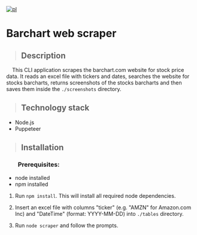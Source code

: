 [![pl](https://img.shields.io/badge/lang-pl-blue.svg)](https://github.com/ukashu/scraper/blob/main/README.pl.md)
# Barchart web scraper 

>## Description

&nbsp;&nbsp;&nbsp;&nbsp;This CLI application scrapes the barchart.com website for stock price data. It reads an excel file with tickers and dates, searches the website for stocks barcharts, returns screenshots of the stocks barcharts and then saves them inside the ```./screenshots``` directory.

>## Technology stack

<ul>
    <li>Node.js</li>
    <li>Puppeteer</li>
</ul>

>## Installation

### &nbsp;&nbsp;&nbsp;&nbsp;&nbsp;&nbsp;&nbsp;&nbsp;Prerequisites:
<ul>
  <li>node installed</li>
  <li>npm installed</li>
</ul>

1. Run  ```npm install```. This will install all required node dependencies. 

2. Insert an excel file with columns "ticker" (e.g. "AMZN" for Amazon.com Inc) and "DateTime" (format: YYYY-MM-DD) into ```./tables``` directory.

3. Run ```node scraper``` and follow the prompts.